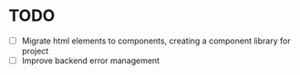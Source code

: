 # TODO

- [ ] Migrate html elements to components, creating a component library for project
- [ ] Improve backend error management
